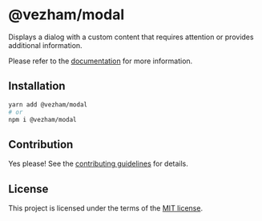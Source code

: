 # @vezham/modal

Displays a dialog with a custom content that requires attention or provides additional information.

Please refer to the [documentation](https://heroui.com/docs/components/modal) for more information.

## Installation

```sh
yarn add @vezham/modal
# or
npm i @vezham/modal
```

## Contribution

Yes please! See the
[contributing guidelines](https://github.com/vezham/heroui/blob/master/CONTRIBUTING.md)
for details.

## License

This project is licensed under the terms of the
[MIT license](https://github.com/vezham/heroui/blob/master/LICENSE).
